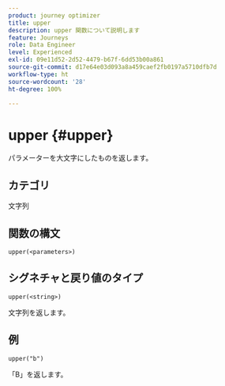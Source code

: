 ```yaml
---
product: journey optimizer
title: upper
description: upper 関数について説明します
feature: Journeys
role: Data Engineer
level: Experienced
exl-id: 09e11d52-2d52-4479-b67f-6dd53b00a861
source-git-commit: d17e64e03d093a8a459caef2fb0197a5710dfb7d
workflow-type: ht
source-wordcount: '28'
ht-degree: 100%

---
```


# upper {#upper}

パラメーターを大文字にしたものを返します。

## カテゴリ

文字列

## 関数の構文

`upper(<parameters>)`

## シグネチャと戻り値のタイプ

`upper(<string>)`

文字列を返します。

## 例

`upper("b")`

「B」を返します。
